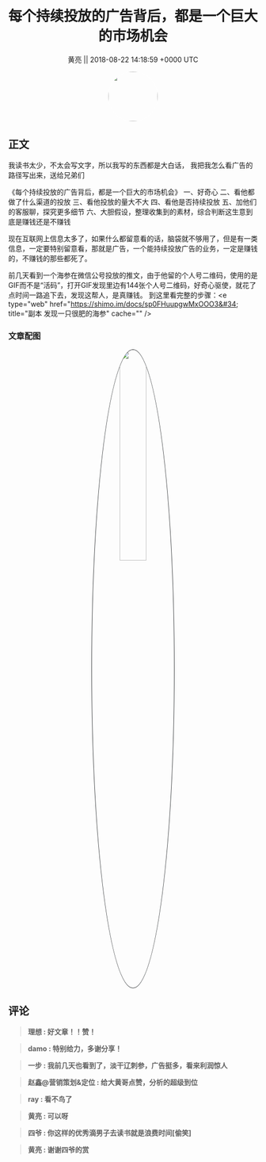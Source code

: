 <h1 align="center">每个持续投放的广告背后，都是一个巨大的市场机会</h1>




<p align="center">
    <a>黄亮 || 2018-08-22 14:18:59 &#43;0000 UTC</a>
</p>

<div align="center">
    <img src="https://images.zsxq.com/FtRQ4E4zocdkjCR2UoV5M3YS8Cef?e=1590940799&amp;token=kIxbL07-8jAj8w1n4s9zv64FuZZNEATmlU_Vm6zD:oOUvZvMdg9WDbMbhq96biTFUNFs=" width="100" height="100" style="border:1px solid;border-radius:50%; color:#ffffff"/>
</div>




## 正文

<div>
我读书太少，不太会写文字，所以我写的东西都是大白话，
我把我怎么看广告的路径写出来，送给兄弟们

《每个持续投放的广告背后，都是一个巨大的市场机会》
一、好奇心
二、看他都做了什么渠道的投放
三、看他投放的量大不大
四、看他是否持续投放
五、加他们的客服聊，探究更多细节
六、大胆假设，整理收集到的素材，综合判断这生意到底是赚钱还是不赚钱

现在互联网上信息太多了，如果什么都留意看的话，脑袋就不够用了，但是有一类信息，一定要特别留意看，那就是广告，一个能持续投放广告的业务，一定是赚钱的，不赚钱的那些都死了。

前几天看到一个海参在微信公号投放的推文，由于他留的个人号二维码，使用的是GIF而不是“活码”，打开GIF发现里边有144张个人号二维码，好奇心驱使，就花了点时间一路追下去，发现这帮人，是真赚钱。
到这里看完整的步骤：&lt;e type=&#34;web&#34; href=&#34;https://shimo.im/docs/sp0FHuupgwMxOOO3&#34; title=&#34;副本 发现一只很肥的海参&#34; cache=&#34;&#34; /&gt;
</div>

### 文章配图

<div class="image" align="center">

<img src="https://images.zsxq.com/FqmHRaRMmQEUFvNcU6Xz6HmljxMo?e=1590940799&amp;token=kIxbL07-8jAj8w1n4s9zv64FuZZNEATmlU_Vm6zD:PHlFAGc3SBkIys0pj4W2Ui9Cz7c=" width="33%" height="33%" style="border:1px solid;border-radius:50%; color:#3c3f41"/>

</div>


## 评论

<div align="left">
<div>

<blockquote >
<span> <strong>理想 : 好文章！！赞！ </strong></span>
</blockquote>

<blockquote >
<span> <strong>damo : 特别给力，多谢分享！ </strong></span>
</blockquote>

<blockquote >
<span> <strong>一步 : 我前几天也看到了，淡干辽刺参，广告挺多，看来利润惊人 </strong></span>
</blockquote>

<blockquote >
<span> <strong>赵鑫@营销策划&amp;定位 : 给大黄哥点赞，分析的超级到位 </strong></span>
</blockquote>

<blockquote >
<span> <strong>ray : 看不鸟了 </strong></span>
</blockquote>

<blockquote >
<span> <strong>黄亮 : 可以呀 </strong></span>
</blockquote>

<blockquote >
<span> <strong>四爷 : 你这样的优秀滴男子去读书就是浪费时间[偷笑] </strong></span>
</blockquote>

<blockquote >
<span> <strong>黄亮 : 谢谢四爷的赏 </strong></span>
</blockquote>

</div>
</div>